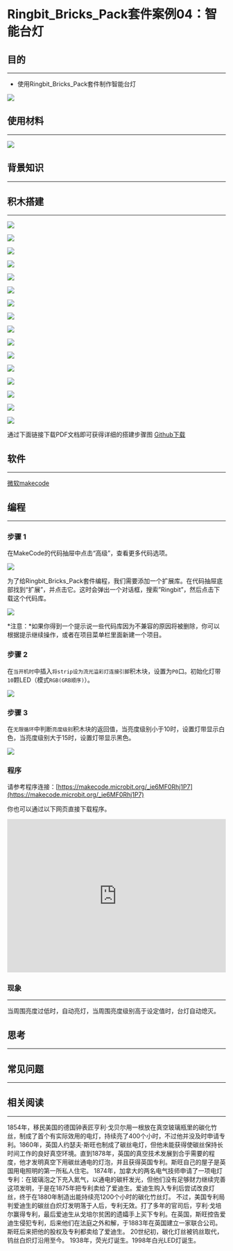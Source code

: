 # Ringbit_Bricks_Pack套件案例04：智能台灯
## 目的
---

- 使用Ringbit_Bricks_Pack套件制作智能台灯


![](./images/Ringbit_Bricks_Pack_case_04_01.png)



## 使用材料
---


![](./images/Ringbit_Bricks_Pack_case_04_02.png)



## 背景知识
---

## 积木搭建
---

![](./images/Ringbit_Bricks_Pack_step_04_01.png)

![](./images/Ringbit_Bricks_Pack_step_04_02.png)

![](./images/Ringbit_Bricks_Pack_step_04_03.png)

![](./images/Ringbit_Bricks_Pack_step_04_04.png)

![](./images/Ringbit_Bricks_Pack_step_04_05.png)

![](./images/Ringbit_Bricks_Pack_step_04_06.png)

![](./images/Ringbit_Bricks_Pack_step_04_07.png)

![](./images/Ringbit_Bricks_Pack_step_04_08.png)

![](./images/Ringbit_Bricks_Pack_step_04_09.png)

![](./images/Ringbit_Bricks_Pack_step_04_10.png)

![](./images/Ringbit_Bricks_Pack_step_04_11.png)

![](./images/Ringbit_Bricks_Pack_step_04_12.png)

![](./images/Ringbit_Bricks_Pack_step_04_13.png)

![](./images/Ringbit_Bricks_Pack_step_04_14.png)

![](./images/Ringbit_Bricks_Pack_step_04_15.png)

![](./images/Ringbit_Bricks_Pack_step_04_16.png)



通过下面链接下载PDF文档即可获得详细的搭建步骤图
[Github下载 ](https://github.com/elecfreaks/learn-cn/raw/master/microbitKit/Mecanum_wheel_car_kit/files/wukong_assembly_step_chinese_v1.1.pdf)

## 软件
---

[微软makecode](https://makecode.microbit.org/#)

## 编程
---

### 步骤 1
 在MakeCode的代码抽屉中点击“高级”，查看更多代码选项。





![](./images/Ringbit_Bricks_Pack_case_04_03.png)





为了给Ringbit_Bricks_Pack套件编程，我们需要添加一个扩展库。在代码抽屉底部找到“扩展”，并点击它。这时会弹出一个对话框，搜索”Ringbit”，然后点击下载这个代码库。




![](./images/Ringbit_Bricks_Pack_case_04_04.png)




*注意：*如果你得到一个提示说一些代码库因为不兼容的原因将被删除，你可以根据提示继续操作，或者在项目菜单栏里面新建一个项目。

### 步骤 2

在`当开机时`中插入`将strip设为流光溢彩灯连接引脚`积木块，设置为`P0`口。初始化灯带`10`颗LED（模式`RGB(GRB顺序)`）。



![](./images/Ringbit_Bricks_Pack_case_04_05.png)




### 步骤 3

在`无限循环`中判断`亮度级别`积木块的返回值，当亮度级别小于10时，设置灯带显示白色，当亮度级别大于15时，设置灯带显示黑色。

![](./images/Ringbit_Bricks_Pack_case_04_06.png)

### 程序

请参考程序连接：[https://makecode.microbit.org/_ie6MF0Rhj1P7](https://makecode.microbit.org/_ie6MF0Rhj1P7)

你也可以通过以下网页直接下载程序。

<div style="position:relative;height:0;padding-bottom:70%;overflow:hidden;"><iframe style="position:absolute;top:0;left:0;width:100%;height:100%;" src="https://makecode.microbit.org/#pub:_ie6MF0Rhj1P7]" frameborder="0" sandbox="allow-popups allow-forms allow-scripts allow-same-origin"></iframe></div>  

### 现象
---
当周围亮度过低时，自动亮灯，当周围亮度级别高于设定值时，台灯自动熄灭。


## 思考
---

## 常见问题
---
## 相关阅读  
---
1854年，移民美国的德国钟表匠亨利·戈贝尔用一根放在真空玻璃瓶里的碳化竹丝，制成了首个有实际效用的电灯，持续亮了400个小时，不过他并没及时申请专利。1860年，英国人约瑟夫·斯旺也制成了碳丝电灯，但他未能获得使碳丝保持长时间工作的良好真空环境。直到1878年，英国的真空技术发展到合乎需要的程度，他才发明真空下用碳丝通电的灯泡，并且获得英国专利。斯旺自己的屋子是英国用电照明的第一所私人住宅。
1874年，加拿大的两名电气技师申请了一项电灯专利：在玻璃泡之下充入氮气，以通电的碳杆发光，但他们没有足够财力继续完善这项发明，于是在1875年把专利卖给了爱迪生。爱迪生购入专利后尝试改良灯丝，终于在1880年制造出能持续亮1200个小时的碳化竹丝灯。
不过，美国专利局判爱迪生的碳丝白炽灯发明落于人后，专利无效。打了多年的官司后，亨利·戈培尔赢得专利，最后爱迪生从戈培尔贫困的遗孀手上买下专利。在英国，斯旺控告爱迪生侵犯专利，后来他们在法庭之外和解，于1883年在英国建立一家联合公司。斯旺后来把他的股权及专利都卖给了爱迪生。
20世纪初，碳化灯丝被钨丝取代，钨丝白炽灯沿用至今。
1938年，荧光灯诞生。1998年白光LED灯诞生。
